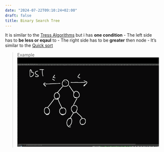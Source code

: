 ```yaml
---
date: "2024-07-22T09:10:24+02:00"
draft: false
title: Binary Search Tree
---
```


It is similar to the [Tress
Algorithms](/Algorithms/trees_algorithms) but i has **one
condition** - The left side has to **be less or eqaul** to - The right
side has to be **greater** then node - It’s similar to the [Quick
sort](/Algorithms/quick_sort)

> Example
> ![BinarySearchTree_visual.png](/static/BinarySearchTree_visual.png)

